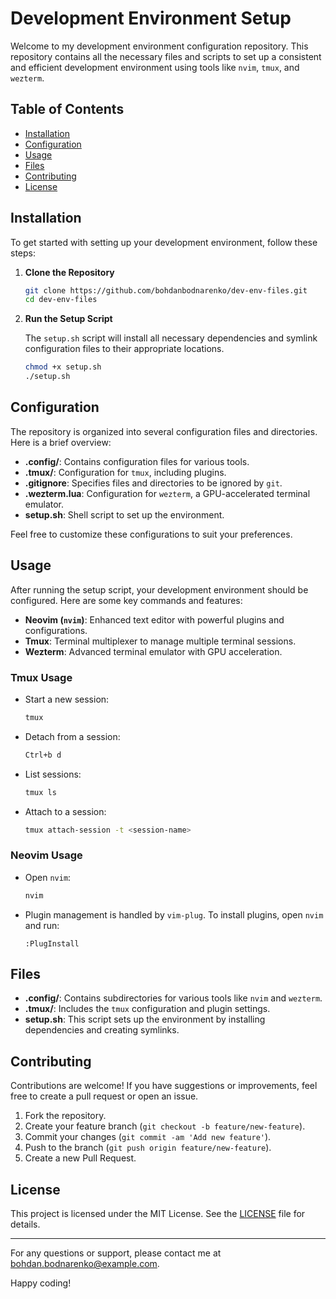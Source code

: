 # Development Environment Setup

Welcome to my development environment configuration repository. This repository contains all the necessary files and scripts to set up a consistent and efficient development environment using tools like `nvim`, `tmux`, and `wezterm`.

## Table of Contents

- [Installation](#installation)
- [Configuration](#configuration)
- [Usage](#usage)
- [Files](#files)
- [Contributing](#contributing)
- [License](#license)

## Installation

To get started with setting up your development environment, follow these steps:

1. **Clone the Repository**

    ```bash
    git clone https://github.com/bohdanbodnarenko/dev-env-files.git
    cd dev-env-files
    ```

2. **Run the Setup Script**

    The `setup.sh` script will install all necessary dependencies and symlink configuration files to their appropriate locations.

    ```bash
    chmod +x setup.sh
    ./setup.sh
    ```

## Configuration

The repository is organized into several configuration files and directories. Here is a brief overview:

- **.config/**: Contains configuration files for various tools.
- **.tmux/**: Configuration for `tmux`, including plugins.
- **.gitignore**: Specifies files and directories to be ignored by `git`.
- **.wezterm.lua**: Configuration for `wezterm`, a GPU-accelerated terminal emulator.
- **setup.sh**: Shell script to set up the environment.

Feel free to customize these configurations to suit your preferences.

## Usage

After running the setup script, your development environment should be configured. Here are some key commands and features:

- **Neovim (`nvim`)**: Enhanced text editor with powerful plugins and configurations.
- **Tmux**: Terminal multiplexer to manage multiple terminal sessions.
- **Wezterm**: Advanced terminal emulator with GPU acceleration.

### Tmux Usage

- Start a new session:

    ```bash
    tmux
    ```

- Detach from a session:

    ```bash
    Ctrl+b d
    ```

- List sessions:

    ```bash
    tmux ls
    ```

- Attach to a session:

    ```bash
    tmux attach-session -t <session-name>
    ```

### Neovim Usage

- Open `nvim`:

    ```bash
    nvim
    ```

- Plugin management is handled by `vim-plug`. To install plugins, open `nvim` and run:

    ```vim
    :PlugInstall
    ```

## Files

- **.config/**: Contains subdirectories for various tools like `nvim` and `wezterm`.
- **.tmux/**: Includes the `tmux` configuration and plugin settings.
- **setup.sh**: This script sets up the environment by installing dependencies and creating symlinks.

## Contributing

Contributions are welcome! If you have suggestions or improvements, feel free to create a pull request or open an issue.

1. Fork the repository.
2. Create your feature branch (`git checkout -b feature/new-feature`).
3. Commit your changes (`git commit -am 'Add new feature'`).
4. Push to the branch (`git push origin feature/new-feature`).
5. Create a new Pull Request.

## License

This project is licensed under the MIT License. See the [LICENSE](LICENSE) file for details.

---

For any questions or support, please contact me at [bohdan.bodnarenko@example.com](mailto:bohdan.bodnarenko@example.com).

Happy coding!

